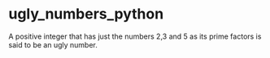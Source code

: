 # ugly_numbers_python
A positive integer that has just the numbers 2,3 and 5 as its prime factors is said to be an ugly number.
